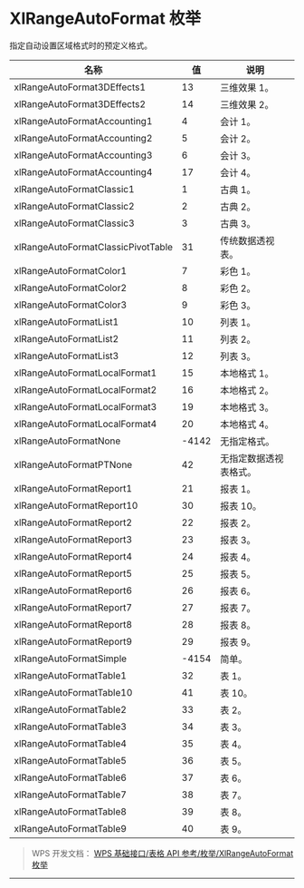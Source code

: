 # XlRangeAutoFormat 枚举

指定自动设置区域格式时的预定义格式。

| 名称                               | 值    | 说明                   |
|------------------------------------|-------|------------------------|
| xlRangeAutoFormat3DEffects1        | 13    | 三维效果 1。           |
| xlRangeAutoFormat3DEffects2        | 14    | 三维效果 2。           |
| xlRangeAutoFormatAccounting1       | 4     | 会计 1。               |
| xlRangeAutoFormatAccounting2       | 5     | 会计 2。               |
| xlRangeAutoFormatAccounting3       | 6     | 会计 3。               |
| xlRangeAutoFormatAccounting4       | 17    | 会计 4。               |
| xlRangeAutoFormatClassic1          | 1     | 古典 1。               |
| xlRangeAutoFormatClassic2          | 2     | 古典 2。               |
| xlRangeAutoFormatClassic3          | 3     | 古典 3。               |
| xlRangeAutoFormatClassicPivotTable | 31    | 传统数据透视表。       |
| xlRangeAutoFormatColor1            | 7     | 彩色 1。               |
| xlRangeAutoFormatColor2            | 8     | 彩色 2。               |
| xlRangeAutoFormatColor3            | 9     | 彩色 3。               |
| xlRangeAutoFormatList1             | 10    | 列表 1。               |
| xlRangeAutoFormatList2             | 11    | 列表 2。               |
| xlRangeAutoFormatList3             | 12    | 列表 3。               |
| xlRangeAutoFormatLocalFormat1      | 15    | 本地格式 1。           |
| xlRangeAutoFormatLocalFormat2      | 16    | 本地格式 2。           |
| xlRangeAutoFormatLocalFormat3      | 19    | 本地格式 3。           |
| xlRangeAutoFormatLocalFormat4      | 20    | 本地格式 4。           |
| xlRangeAutoFormatNone              | -4142 | 无指定格式。           |
| xlRangeAutoFormatPTNone            | 42    | 无指定数据透视表格式。 |
| xlRangeAutoFormatReport1           | 21    | 报表 1。               |
| xlRangeAutoFormatReport10          | 30    | 报表 10。              |
| xlRangeAutoFormatReport2           | 22    | 报表 2。               |
| xlRangeAutoFormatReport3           | 23    | 报表 3。               |
| xlRangeAutoFormatReport4           | 24    | 报表 4。               |
| xlRangeAutoFormatReport5           | 25    | 报表 5。               |
| xlRangeAutoFormatReport6           | 26    | 报表 6。               |
| xlRangeAutoFormatReport7           | 27    | 报表 7。               |
| xlRangeAutoFormatReport8           | 28    | 报表 8。               |
| xlRangeAutoFormatReport9           | 29    | 报表 9。               |
| xlRangeAutoFormatSimple            | -4154 | 简单。                 |
| xlRangeAutoFormatTable1            | 32    | 表 1。                 |
| xlRangeAutoFormatTable10           | 41    | 表 10。                |
| xlRangeAutoFormatTable2            | 33    | 表 2。                 |
| xlRangeAutoFormatTable3            | 34    | 表 3。                 |
| xlRangeAutoFormatTable4            | 35    | 表 4。                 |
| xlRangeAutoFormatTable5            | 36    | 表 5。                 |
| xlRangeAutoFormatTable6            | 37    | 表 6。                 |
| xlRangeAutoFormatTable7            | 38    | 表 7。                 |
| xlRangeAutoFormatTable8            | 39    | 表 8。                 |
| xlRangeAutoFormatTable9            | 40    | 表 9。                 |

> WPS 开发文档： [WPS 基础接口/表格 API 参考/枚举/XlRangeAutoFormat 枚举](https://qn.cache.wpscdn.cn/encs/doc/office_v19/topics/WPS%20%E5%9F%BA%E7%A1%80%E6%8E%A5%E5%8F%A3/%E8%A1%A8%E6%A0%BC%20API%20%E5%8F%82%E8%80%83/%E6%9E%9A%E4%B8%BE/XlRangeAutoFormat%20%E6%9E%9A%E4%B8%BE.html)

------------------------------------------------------------------------
